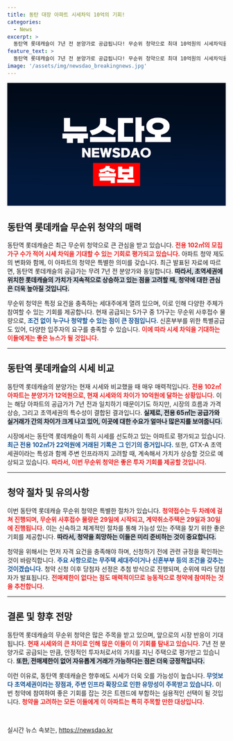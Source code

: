 ```yaml
---
title: 동탄 대장 아파트 시세차익 10억의 기회!
categories:
  - News
excerpt: >
  동탄역 롯데캐슬이 7년 전 분양가로 공급됩니다! 무순위 청약으로 최대 10억원의 시세차익을 기대할 수 있는 기회, 놓치지 마세요! 전매가 자유롭고 실거주 의무도 없으니, 지금 바로 체크하세요!
feature_text: >
  동탄역 롯데캐슬이 7년 전 분양가로 공급됩니다! 무순위 청약으로 최대 10억원의 시세차익을 기대할 수 있는 기회, 놓치지 마세요! 전매가 자유롭고 실거주 의무도 없으니, 지금 바로 체크하세요!
image: '/assets/img/newsdao_breakingnews.jpg'
---
```


<p><img src="/assets/img/newsdao_breakingnews.jpg" alt="implanttips 속보" /></p>

<h2 data-ke-size="size26">동탄역 롯데캐슬 무순위 청약의 매력</h2>

<p data-ke-size="size16">동탄역 롯데캐슬은 최근 무순위 청약으로 큰 관심을 받고 있습니다. <b><span style="color: #ee2323;">전용 102㎡의 모집 가구 수가 적어 시세 차익을 기대할 수 있는 기회로 평가되고 있습니다.</span></b> 아파트 청약 제도의 변화와 함께, 이 아파트의 청약은 특별한 의미를 갖습니다. 최근 발표된 자료에 따르면, 동탄역 롯데캐슬의 공급가는 무려 7년 전 분양가와 동일합니다. <b><span style="background-color: #21538527;">따라서, 초역세권에 위치한 롯데캐슬의 가치가 지속적으로 상승하고 있는 점을 고려할 때, 청약에 대한 관심은 더욱 높아질 것입니다.</span></b></p>

<p data-ke-size="size16">무순위 청약은 특정 요건을 충족하는 세대주에게 열려 있으며, 이로 인해 다양한 주체가 참여할 수 있는 기회를 제공합니다. 현재 공급되는 5가구 중 1가구는 무순위 사후접수 물량으로, <b><span style="color: #1a5490;">조건 없이 누구나 청약할 수 있는 점이 큰 장점입니다.</span></b> 신혼부부를 위한 특별공급도 있어, 다양한 입주자의 요구를 충족할 수 있습니다. <b><span style="color: #ee2323;">이에 따라 시세 차익을 기대하는 이들에게는 좋은 뉴스가 될 것입니다.</span></b></p>

<hr>

<h2 data-ke-size="size26">동탄역 롯데캐슬의 시세 비교</h2>

<p data-ke-size="size16">동탄역 롯데캐슬의 분양가는 현재 시세와 비교했을 때 매우 매력적입니다. <b><span style="color: #ee2323;">전용 102㎡ 아파트는 분양가가 12억원으로, 현재 시세와의 차이가 10억원에 달하는 상황입니다.</span></b> 이는 해당 아파트의 공급가가 7년 전과 일치하기 때문이기도 하지만, 시장의 흐름과 가격 상승, 그리고 초역세권의 특수성이 결합된 결과입니다. <b><span style="background-color: #21538527;">실제로, 전용 65㎡는 공급가와 실거래가 간의 차이가 크게 나고 있어, 이곳에 대한 수요가 얼마나 많은지를 보여줍니다.</span></b></p>

<p data-ke-size="size16">시장에서는 동탄역 롯데캐슬이 특히 시세를 선도하고 있는 아파트로 평가되고 있습니다. <b><span style="color: #1a5490;">최근 전용 102㎡가 22억원에 거래된 기록은 그 인기의 증거입니다.</span></b> 또한, GTX-A 초역세권이라는 특성과 함께 주변 인프라까지 고려할 때, 계속해서 가치가 상승할 것으로 예상되고 있습니다. <b><span style="color: #ee2323;">따라서, 이번 무순위 청약은 좋은 투자 기회를 제공할 것입니다.</span></b></p>

<hr>

<h2 data-ke-size="size26">청약 절차 및 유의사항</h2>

<p data-ke-size="size16">이번 동탄역 롯데캐슬 무순위 청약은 특별한 절차가 있습니다. <b><span style="color: #ee2323;">청약접수는 두 차례에 걸쳐 진행되며, 무순위 사후접수 물량은 29일에 시작되고, 계약취소주택은 29일과 30일에 진행됩니다.</span></b> 이는 신속하고 체계적인 절차를 통해 가능성 있는 주택을 찾기 위한 좋은 기회를 제공합니다. <b><span style="background-color: #21538527;">따라서, 청약을 희망하는 이들은 미리 준비하는 것이 중요합니다.</span></b></p>

<p data-ke-size="size16">청약을 위해서는 먼저 자격 요건을 충족해야 하며, 신청하기 전에 관련 규정을 확인하는 것이 바람직합니다. <b><span style="color: #1a5490;">주요 사항으로는 무주택 세대주이거나 신혼부부 등의 조건을 갖추는 것이겠습니다.</span></b> 청약 신청 이후 당첨자 선정은 추첨 방식으로 진행되며, 순위에 따라 당첨자가 발표됩니다. <b><span style="color: #ee2323;">전매제한이 없다는 점도 매력적이므로 능동적으로 청약에 참여하는 것을 추천합니다.</span></b></p>

<hr>

<h2 data-ke-size="size26">결론 및 향후 전망</h2>

<p data-ke-size="size16">동탄역 롯데캐슬의 무순위 청약은 많은 주목을 받고 있으며, 앞으로의 시장 반응이 기대됩니다. <b><span style="color: #ee2323;">현재 시세와의 큰 차이로 인해 많은 이들이 이 기회를 탐내고 있습니다.</span></b> 7년 전 분양가로 공급되는 만큼, 안정적인 투자처로서의 가치를 지닌 주택으로 평가받고 있습니다. <b><span style="background-color: #21538527;">또한, 전매제한이 없어 자유롭게 거래가 가능하다는 점은 더욱 긍정적입니다.</span></b></p>

<p data-ke-size="size16">이런 이유로, 동탄역 롯데캐슬은 향후에도 시세가 더욱 오를 가능성이 높습니다. <b><span style="color: #1a5490;">무엇보다 초역세권이라는 장점과, 주변 인프라 확장으로 인한 유망성이 주목받고 있습니다.</span></b> 이번 청약에 참여하여 좋은 기회를 잡는 것은 트렌드에 부합하는 실용적인 선택이 될 것입니다. <b><span style="color: #ee2323;">청약을 고려하는 모든 이들에게 이 아파트는 특히 주목할 만한 대상입니다.</span></b></p>

<p data-ke-size="size16">&nbsp;</p>
실시간 뉴스 속보는, <a href="https://newsdao.kr" rel="dofollow">https://newsdao.kr</a>


